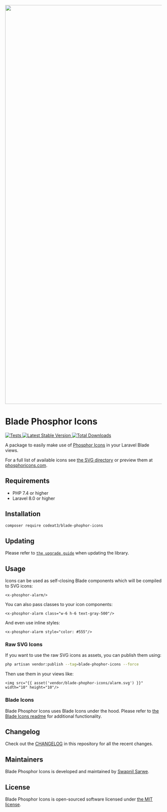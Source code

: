 <p align="center">
    <img src="https://banners.beyondco.de/Blade%20Phosphor%20Icons.png?theme=light&packageManager=composer+require&packageName=codeat3%2Fblade-phophor-icons&pattern=architect&style=style_1&description=A+package+to+use+Phosphor+Icons+in+your+Laravel+Blade+views&md=1&showWatermark=1&fontSize=100px&images=https%3A%2F%2Flaravel.com%2Fimg%2Flogomark.min.svg" width="1280" title="Social Card Blade Phosphor Icons">
</p>

# Blade Phosphor Icons

<a href="https://github.com/codeat3/blade-phophor-icons/actions?query=workflow%3ATests">
    <img src="https://github.com/codeat3/blade-phophor-icons/workflows/Tests/badge.svg" alt="Tests">
</a>
<a href="https://packagist.org/packages/codeat3/blade-phophor-icons">
    <img src="https://img.shields.io/packagist/v/codeat3/blade-phophor-icons" alt="Latest Stable Version">
</a>
<a href="https://packagist.org/packages/codeat3/blade-phophor-icons">
    <img src="https://img.shields.io/packagist/dt/codeat3/blade-phophor-icons" alt="Total Downloads">
</a>

A package to easily make use of [Phosphor Icons](https://github.com/phosphor-icons/phosphor-icons) in your Laravel Blade views.

For a full list of available icons see [the SVG directory](resources/svg) or preview them at [phosphoricons.com](https://phosphoricons.com/).

## Requirements

- PHP 7.4 or higher
- Laravel 8.0 or higher

## Installation

```bash
composer require codeat3/blade-phophor-icons
```

## Updating

Please refer to [`the upgrade guide`](UPGRADE.md) when updating the library.

## Usage

Icons can be used as self-closing Blade components which will be compiled to SVG icons:

```blade
<x-phosphor-alarm/>
```

You can also pass classes to your icon components:

```blade
<x-phosphor-alarm class="w-6 h-6 text-gray-500"/>
```

And even use inline styles:

```blade
<x-phosphor-alarm style="color: #555"/>
```

### Raw SVG Icons

If you want to use the raw SVG icons as assets, you can publish them using:

```bash
php artisan vendor:publish --tag=blade-phophor-icons --force
```

Then use them in your views like:

```blade
<img src="{{ asset('vendor/blade-phophor-icons/alarm.svg') }}" width="10" height="10"/>
```

### Blade Icons

Blade Phosphor Icons uses Blade Icons under the hood. Please refer to [the Blade Icons readme](https://github.com/blade-ui-kit/blade-icons) for additional functionality.

## Changelog

Check out the [CHANGELOG](CHANGELOG.md) in this repository for all the recent changes.

## Maintainers

Blade Phosphor Icons is developed and maintained by [Swapnil Sarwe](https://swapnilsarwe.com).

## License

Blade Phosphor Icons is open-sourced software licensed under [the MIT license](LICENSE.md).
